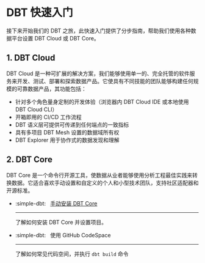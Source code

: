 # DBT 快速入门

接下来开始我们的 DBT 之旅，此快速入门提供了分步指南，帮助我们使用各种数据平台设置 DBT Cloud 或 DBT Core。

## 1. DBT Cloud

DBT Cloud 是一种可扩展的解决方案，我们能够使用单一的、完全托管的软件服务来开发、测试、部署和探索数据产品。它使具有不同技能的团队能够构建任何规模的可靠数据产品，其功能包括：

- 针对多个角色量身定制的开发体验（浏览器内 DBT Cloud IDE 或本地使用 DBT Cloud CLI）
- 开箱即用的 CI/CD 工作流程
- DBT 语义层可提供可传递到任何端点的一致指标
- 具有多项目 DBT Mesh 设置的数据域所有权
- DBT Explorer 用于协作式的数据发现和理解

## 2. DBT Core

DBT Core 是一个命令行开源工具，使数据从业者能够使用分析工程最佳实践来转换数据。它适合喜欢手动设置和自定义的个人和小型技术团队，支持社区适配器和开源标准。


<div class="grid cards" markdown>

- :simple-dbt: &nbsp; [手动安装 DBT Core](./guides/manual-install.md)

    ---
    了解如何安装 DBT Core 并设置项目。

- :simple-dbt: &nbsp; 使用 GitHub CodeSpace

    ---
    了解如何常见代码空间，并执行 `dbt build` 命令

</div>
